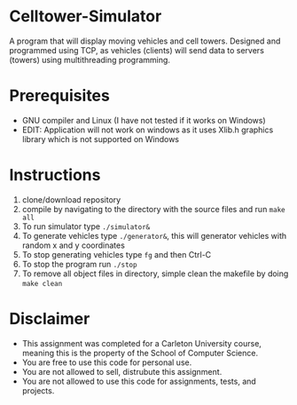 # Celltower-Simulator
A program that will display moving vehicles and cell towers. Designed and 
programmed using TCP, as vehicles (clients) will send data to servers (towers) 
using multithreading programming.

# Prerequisites
- GNU compiler and Linux (I have not tested if it works on Windows)
- EDIT: Application will not work on windows as it uses Xlib.h graphics library which is not supported on Windows

# Instructions
1. clone/download repository
2. compile by navigating to the directory with the source files and run `make all`
3. To run simulator type `./simulator&`
4. To generate vehicles type `./generator&`, this will generator vehicles with random x and y coordinates
5. To stop generating vehicles type `fg` and then Ctrl-C
6. To stop the program run `./stop`
7. To remove all object files in directory, simple clean the makefile by doing `make clean`

# Disclaimer
- This assignment was completed for a Carleton University course, meaning this is the property of the School of Computer Science.
- You are free to use this code for personal use.
- You are not allowed to sell, distrubute this assignment.
- You are not allowed to use this code for assignments, tests, and projects.



